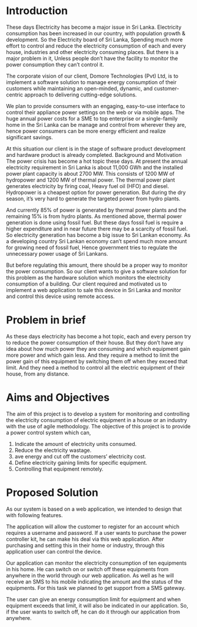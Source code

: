 # Introduction
These days Electricity has become a major issue in Sri Lanka. Electricity consumption has been increased in our country, with population growth & development. So the Electricity board of Sri Lanka, Spending much more effort to control and reduce the electricity consumption of each and every house, industries and other electricity consuming places. But there is a major problem in it, Unless people don’t have the facility to monitor the power consumption they can’t control it.

The corporate vision of our client, Domore Technologies (Pvt) Ltd, is to implement a software solution to manage energy consumption of their customers while maintaining an open-minded, dynamic, and customer-centric approach to delivering cutting-edge solutions.

We plan to provide consumers with an engaging, easy-to-use interface to control their appliance power settings on the web or via mobile apps. The huge annual power costs for a SME to top enterprise or a single-family home in the Sri Lanka can be manage and control from wherever they are, hence power consumers can be more energy efficient and realize significant savings.

At this situation our client is in the stage of software product development and hardware product is already completed. Background and Motivation The power crisis has become a hot topic these days. At present the annual electricity requirement in Sri Lanka is about 11,000 GWh and the installed power plant capacity is about 2700 MW. This consists of 1200 MW of hydropower and 1200 MW of thermal power. The thermal power plant generates electricity by firing coal, Heavy fuel oil (HFO) and diesel. Hydropower is a cheapest option for power generation. But during the dry season, it’s very hard to generate the targeted power from hydro plants.

And currently 85% of power is generated by thermal power plants and the remaining 15% is from hydro plants. As mentioned above, thermal power generation is done using fossil fuel. But these days fossil fuel is require a higher expenditure and in near future there may be a scarcity of fossil fuel. So electricity generation has become a big issue to Sri Lankan economy. As a developing country Sri Lankan economy can’t spend much more amount for growing need of fossil fuel, Hence government tries to regulate the unnecessary power usage of Sri Lankans.

But before regulating this amount, there should be a proper way to monitor the power consumption. So our client wants to give a software solution for this problem as the hardware solution which monitors the electricity consumption of a building. Our client required and motivated us to implement a web application to sale this device in Sri Lanka and monitor and control this device using remote access.

# Problem in brief
As these days electricity has become a hot topic, each and every person try to reduce the power consumption of their house. But they don’t have any idea about how much power they are consuming and which equipment gain more power and which gain less. And they require a method to limit the power gain of this equipment by switching them off when they exceed that limit. And they need a method to control all the electric equipment of their house, from any distance.

# Aims and Objectives
The aim of this project is to develop a system for monitoring and controlling the electricity consumption of electric equipment in a house or an industry with the use of agile methodology. The objective of this project is to provide a power control system which can,

1. Indicate the amount of electricity units consumed.
2. Reduce the electricity wastage.
3. ave energy and cut off the customers’ electricity cost.
4. Define electricity gaining limits for specific equipment.
5. Controlling that equipment remotely.

# Proposed Solution
As our system is based on a web application, we intended to design that with following features.

The application will allow the customer to register for an account which requires a username and password. If a user wants to purchase the power controller kit, he can make his deal via this web application. After purchasing and setting this in their home or industry, through this application user can control the device.

Our application can monitor the electricity consumption of ten equipments in his home. He can switch on or switch off these equipments from anywhere in the world through our web application. As well as he will receive an SMS to his mobile indicating the amount and the status of the equipments. For this task we planned to get support from a SMS gateway.

The user can give an energy consumption limit for equipment and when equipment exceeds that limit, it will also be indicated in our application. So, if the user wants to switch off, he can do it through our application from anywhere.
